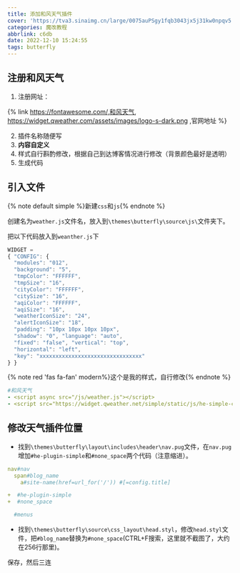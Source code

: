 ```yaml
---
title: 添加和风天气插件
cover: 'https://tva3.sinaimg.cn/large/0075auPSgy1fqb3043jx5j31kw0npqv5.jpg'
categories: 魔改教程
abbrlink: c6db
date: 2022-12-10 15:24:55
tags: butterfly
---
```


## 注册和风天气

1. 注册网址：

  {% link  https://fontawesome.com/,和风天气, https://widget.qweather.com/assets/images/logo-s-dark.png  ,官网地址 %}

2. 插件名称随便写
3. **内容自定义**
4. 样式自行斟酌修改，根据自己到达博客情况进行修改（背景颜色最好是透明）
5. 生成代码

## 引入文件

{% note default simple %}新建`css`和`js`{% endnote %}


创建名为`weather.js`文件名，放入到`\themes\butterfly\source\js\`文件夹下。

把以下代码放入到`weanther.js`下

```js
WIDGET = 
{ "CONFIG": { 
  "modules": "012", 
  "background": "5", 
  "tmpColor": "FFFFFF", 
  "tmpSize": "16", 
  "cityColor": "FFFFFF", 
  "citySize": "16", 
  "aqiColor": "FFFFFF", 
  "aqiSize": "16", 
  "weatherIconSize": "24", 
  "alertIconSize": "18", 
  "padding": "10px 10px 10px 10px", 
  "shadow": "0", "language": "auto", 
  "fixed": "false", "vertical": "top", 
  "horizontal": "left", 
  "key": "xxxxxxxxxxxxxxxxxxxxxxxxxxxxxxxx" 
} }
```
{% note red 'fas fa-fan' modern%}这个是我的样式，自行修改{% endnote %}

```yaml
#和风天气
- <script async src="/js/weather.js"></script>
- <script src="https://widget.qweather.net/simple/static/js/he-simple-common.js?v=2.0"></script>
```

## 修改天气插件位置

+ 找到`\themes\butterfly\layout\includes\header\nav.pug`文件，在`nav.pug`增加`#he-plugin-simple`和`#none_space`两个代码（注意缩进）。

```yaml
nav#nav
  span#blog_name
    a#site-name(href=url_for('/')) #[=config.title]

+  #he-plugin-simple
+  #none_space

  #menus
```

+ 找到`\themes\butterfly\source\css_layout\head.styl`，修改`head.styl`文件，把`#blog_name`替换为`#none_space`(CTRL+F搜索，这里就不截图了，大约在256行那里)。


保存，然后三连



